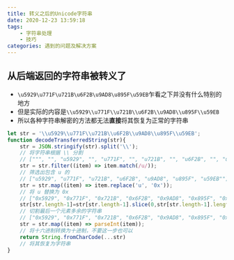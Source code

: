```yaml
---
title: 转义之后的Unicode字符串
date: 2020-12-23 13:59:18
tags:
    - 字符串处理
    - 技巧
categories: 遇到的问题及解决方案
---
```


## 从后端返回的字符串被转义了

- `\u5929\u771F\u721B\u6F2B\u9AD8\u895F\u59EB`乍看之下并没有什么特别的地方
- 但是实际的内容是`\\u5929\\u771F\\u721B\\u6F2B\\u9AD8\\u895F\\u59EB`
- 所以各种字符串解密的方法都无法**直接**将其恢复为正常的字符串

```js
let str = '\\u5929\\u771F\\u721B\\u6F2B\\u9AD8\\u895F\\u59EB';
function decodeTransferredString(str){
    str = JSON.stringify(str).split('\\');
    // 将字符串根据 \\ 分割
    // [""", "", "u5929", "", "u771F", "", "u721B", "", "u6F2B", "", "u9AD8", "", "u895F", "", "u59EB""]
    str = str.filter((item) => item.match(/u/));
    // 筛选出包含 u 的
    // ["u5929", "u771F", "u721B", "u6F2B", "u9AD8", "u895F", "u59EB""]
    str = str.map((item) => item.replace('u', '0x'));
    // 将 u 替换为 0x
    // ["0x5929", "0x771F", "0x721B", "0x6F2B", "0x9AD8", "0x895F", "0x59EB""]
    str[str.length-1]=str[str.length-1].slice(0,str[str.length-1].length-1);
    // 切割最后一个元素多余的字符串
    // ["0x5929", "0x771F", "0x721B", "0x6F2B", "0x9AD8", "0x895F", "0x59EB"]
    str = str.map((item) => parseInt(item));
    // 将十六进制转换为十进制，不要这一步也可以
    return String.fromCharCode(...str)
    // 将其恢复为字符串
}
```